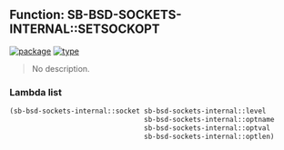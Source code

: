 ## Function: SB-BSD-SOCKETS-INTERNAL::SETSOCKOPT
[![package](https://img.shields.io/badge/Package-SB--BSD--SOCKETS--INTERNAL-5f9ea0.svg?style=social&colorA=999999)](../) [![type](https://img.shields.io/badge/Type-Function-5f9ea0.svg?style=social&colorA=999999)](../#function) 

> No description.

### Lambda list
```cl
(sb-bsd-sockets-internal::socket sb-bsd-sockets-internal::level
                                 sb-bsd-sockets-internal::optname
                                 sb-bsd-sockets-internal::optval
                                 sb-bsd-sockets-internal::optlen)
```
